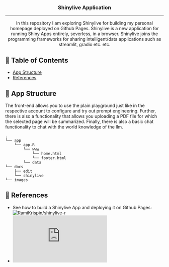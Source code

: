 <h3 align="center">Shinylive Application</h3>

---

<p align="center"> In this repository I am exploring Shinylive for building my personal homepage deployed on Github Pages. Shinylive is a new application for running Shiny Apps entirely, severless, in a browser. Shinylive joins the programming frameworks for sharing intelligent/data applications such as streamlit, gradio etc. etc. 
    <br> 
</p>

## 📝 Table of Contents
* [App Structure](#chap1)
* [References](#chap2)

## 🎈 App Structure <a name="chap1"></a>
The front-end allows you to use the plain playground just like in the respective account to configure and try out prompt engineering. Further, there is also a functionality that allows you uploading a PDF file for which the selected page will be summarized. Finally, there is also a basic chat functionality to chat with the world knowledge of the llm.

````
.
└── app
    └── app.R
        └── www
            └── home.html
            └── footer.html
        └── data
└── docs
    ├── edit
    └── shinylive
└── images
````

    
## 🎉 References <a name = "chap2"></a>
* See how to build a Shinylive App and deploying it on Github Pages: ![RamiKrispin/shinylive-r](https://medium.com/@rami.krispin/deploy-shiny-app-on-github-pages-b4cbd433bdc)
* ![Documentation Resources](https://shiny.posit.co/py/docs/shinylive.html)
